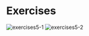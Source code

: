 # Exercises
![exercises5-1](https://user-images.githubusercontent.com/70604577/160038548-cd23f44e-d572-4441-9f09-9e5b363f4dce.png)
![exercises5-2](https://user-images.githubusercontent.com/70604577/160038556-34f872f8-6c92-45bf-95b2-dda66e117356.png)
